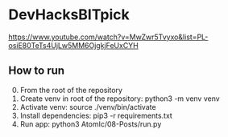 # DevHacksBITpick

https://www.youtube.com/watch?v=MwZwr5Tvyxo&list=PL-osiE80TeTs4UjLw5MM6OjgkjFeUxCYH


## How to run

0. From the root of the repository
1. Create venv in root of the repository: python3 -m venv venv
2. Activate venv: source ./venv/bin/activate
3. Install dependencies: pip3 -r requirements.txt
4. Run app: python3 AtomIc/08-Posts/run.py

